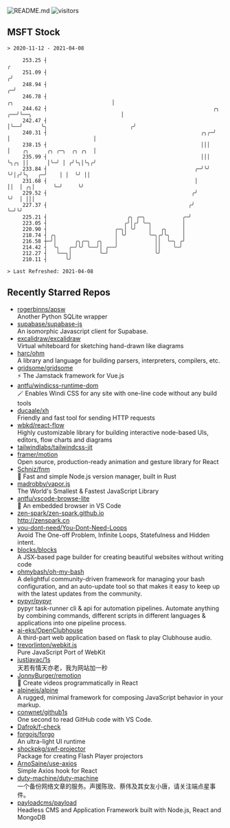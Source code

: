 ![README.md](https://github.com/Gerhut/Gerhut/workflows/README.md/badge.svg)
![visitors](https://visitors.vercel.app/Gerhut/Gerhut?token=8cf69d1f6813d272ef062726b6070c9be4ff72038cfe5a7ded7384a8da65d866)

## MSFT Stock

```
> 2020-11-12 - 2021-04-08

     253.25 ┤                                                                                                  ╭ 
     251.09 ┤                                                                                                 ╭╯ 
     248.94 ┤                                                                                               ╭─╯  
     246.78 ┤                                                             ╭╮                                │    
     244.62 ┤                                                      ╭╮  ╭──╯╰──╮                             │    
     242.47 ┤                                                      │╰──╯      ╰╮                           ╭╯    
     240.31 ┤                                                  ╭╮╭─╯           │                           │     
     238.15 ┤                                                  │││             │    ╭╮      ╭╮ ╭─╮  ╭╮ ╭╮  │     
     235.99 ┤                                                  │││             ╰╮╭╮ ││      │╰─╯ │ ╭╯╰╮│╰╮╭╯     
     233.84 ┤                                                ╭─╯╰╯              ╰╯│╭╯╰╮   ╭─╯    │ │  ╰╯ ││      
     231.68 ┤                                                │                    ││  │ ╭╮│      ╰─╯     ╰╯      
     229.52 ┤                                               ╭╯                    ╰╯  │ │││                      
     227.37 ┤                                              ╭╯                         ╰─╯╰╯                      
     225.21 ┤                          ╭╮ ╭─╮            ╭─╯                                                     
     223.05 ┤                         ╭╯│╭╯ ╰─╮          │                                                       
     220.90 ┤                      ╭─╮│ ╰╯    │   ╭╮     │                                                       
     218.74 ┤ ╭╮                   │ ╰╯       ╰─╮╭╯╰╮    │                                                       
     216.58 ┼─╯│      ╭╮╭─╮  ╭╮    │            ││  ╰─╮ ╭╯                                                       
     214.42 ┤  ╰╮   ╭─╯╰╯ ╰──╯│ ╭──╯            ││    ╰─╯                                                        
     212.27 ┤   ╰──╮│         ╰─╯               ╰╯                                                               
     210.11 ┤      ╰╯                                                                                            

> Last Refreshed: 2021-04-08
```

## Recently Starred Repos

- [rogerbinns/apsw](https://github.com/rogerbinns/apsw)  
  Another Python SQLite wrapper
- [supabase/supabase-js](https://github.com/supabase/supabase-js)  
  An isomorphic Javascript client for Supabase.
- [excalidraw/excalidraw](https://github.com/excalidraw/excalidraw)  
  Virtual whiteboard for sketching hand-drawn like diagrams
- [harc/ohm](https://github.com/harc/ohm)  
  A library and language for building parsers, interpreters, compilers, etc.
- [gridsome/gridsome](https://github.com/gridsome/gridsome)  
  ⚡️ The Jamstack framework for Vue.js
- [antfu/windicss-runtime-dom](https://github.com/antfu/windicss-runtime-dom)  
  🪄 Enables Windi CSS for any site with one-line code without any build tools 
- [ducaale/xh](https://github.com/ducaale/xh)  
  Friendly and fast tool for sending HTTP requests
- [wbkd/react-flow](https://github.com/wbkd/react-flow)  
  Highly customizable library for building interactive node-based UIs, editors, flow charts and diagrams 
- [tailwindlabs/tailwindcss-jit](https://github.com/tailwindlabs/tailwindcss-jit)  
- [framer/motion](https://github.com/framer/motion)  
  Open source, production-ready animation and gesture library for React
- [Schniz/fnm](https://github.com/Schniz/fnm)  
  🚀 Fast and simple Node.js version manager, built in Rust
- [madrobby/vapor.js](https://github.com/madrobby/vapor.js)  
  The World's Smallest & Fastest JavaScript Library
- [antfu/vscode-browse-lite](https://github.com/antfu/vscode-browse-lite)  
  🚀 An embedded browser in VS Code
- [zen-spark/zen-spark.github.io](https://github.com/zen-spark/zen-spark.github.io)  
  http://zenspark.cn
- [you-dont-need/You-Dont-Need-Loops](https://github.com/you-dont-need/You-Dont-Need-Loops)  
  Avoid The One-off Problem, Infinite Loops, Statefulness and Hidden intent.
- [blocks/blocks](https://github.com/blocks/blocks)  
  A JSX-based page builder for creating beautiful websites without writing code
- [ohmybash/oh-my-bash](https://github.com/ohmybash/oh-my-bash)  
  A delightful community-driven framework for managing your bash configuration, and an auto-update tool so that makes it easy to keep up with the latest updates from the community.
- [pypyr/pypyr](https://github.com/pypyr/pypyr)  
  pypyr task-runner cli & api for automation pipelines. Automate anything by combining commands, different scripts in different languages & applications into one pipeline process.
- [ai-eks/OpenClubhouse](https://github.com/ai-eks/OpenClubhouse)  
  A third-part web application based on flask to play Clubhouse audio.
- [trevorlinton/webkit.js](https://github.com/trevorlinton/webkit.js)  
  Pure JavaScript Port of WebKit
- [justjavac/1s](https://github.com/justjavac/1s)  
  天若有情天亦老，我为网站加一秒
- [JonnyBurger/remotion](https://github.com/JonnyBurger/remotion)  
  🎥      Create videos programmatically in React
- [alpinejs/alpine](https://github.com/alpinejs/alpine)  
  A rugged, minimal framework for composing JavaScript behavior in your markup.
- [conwnet/github1s](https://github.com/conwnet/github1s)  
  One second to read GitHub code with VS Code.
- [Dafrok/f-check](https://github.com/Dafrok/f-check)  
- [forgojs/forgo](https://github.com/forgojs/forgo)  
  An ultra-light UI runtime
- [shockpkg/swf-projector](https://github.com/shockpkg/swf-projector)  
  Package for creating Flash Player projectors
- [ArnoSaine/use-axios](https://github.com/ArnoSaine/use-axios)  
  Simple Axios hook for React
- [duty-machine/duty-machine](https://github.com/duty-machine/duty-machine)  
  一个备份网络文章的服务。声援陈玫、蔡伟及其女友小唐，请关注端点星事件。
- [payloadcms/payload](https://github.com/payloadcms/payload)  
  Headless CMS and Application Framework built with Node.js, React and MongoDB
